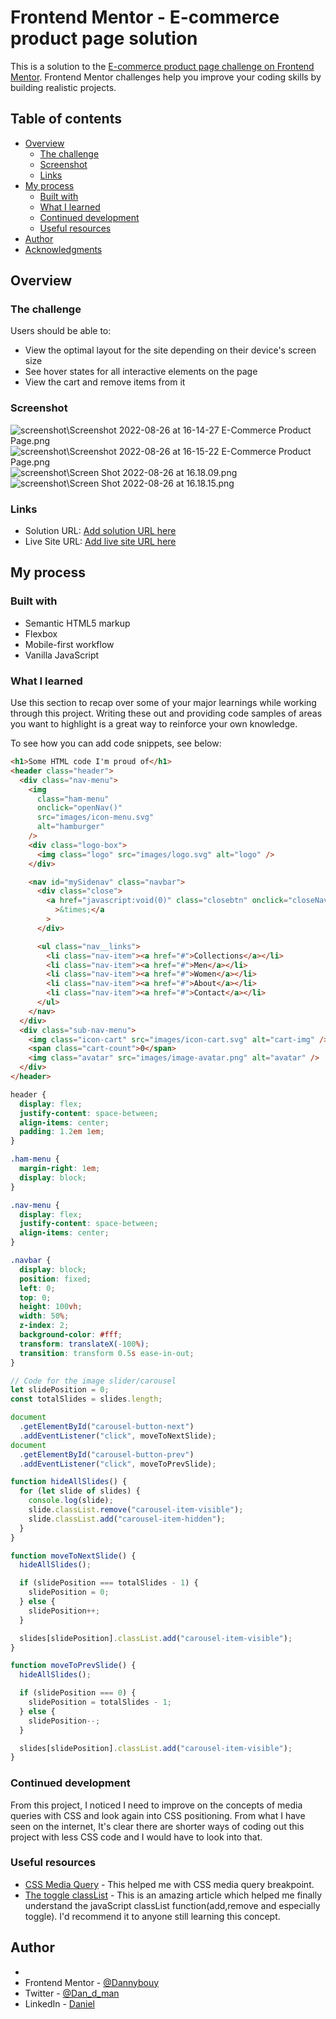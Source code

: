 # Frontend Mentor - E-commerce product page solution

This is a solution to the [E-commerce product page challenge on Frontend Mentor](https://www.frontendmentor.io/challenges/ecommerce-product-page-UPsZ9MJp6). Frontend Mentor challenges help you improve your coding skills by building realistic projects.

## Table of contents

- [Overview](#overview)
  - [The challenge](#the-challenge)
  - [Screenshot](#screenshot)
  - [Links](#links)
- [My process](#my-process)
  - [Built with](#built-with)
  - [What I learned](#what-i-learned)
  - [Continued development](#continued-development)
  - [Useful resources](#useful-resources)
- [Author](#author)
- [Acknowledgments](#acknowledgments)

## Overview

### The challenge

Users should be able to:

- View the optimal layout for the site depending on their device's screen size
- See hover states for all interactive elements on the page
- View the cart and remove items from it

### Screenshot

![screenshot\Screenshot 2022-08-26 at 16-14-27 E-Commerce Product Page.png](./screenshot.jpg)
![screenshot\Screenshot 2022-08-26 at 16-15-22 E-Commerce Product Page.png](./screenshot.jpg)
![screenshot\Screen Shot 2022-08-26 at 16.18.09.png](./screenshot.jpg)
![screenshot\Screen Shot 2022-08-26 at 16.18.15.png](./screenshot.jpg)

### Links

- Solution URL: [Add solution URL here](https://your-solution-url.com)
- Live Site URL: [Add live site URL here](https://your-live-site-url.com)

## My process

### Built with

- Semantic HTML5 markup
- Flexbox
- Mobile-first workflow
- Vanilla JavaScript

### What I learned

Use this section to recap over some of your major learnings while working through this project. Writing these out and providing code samples of areas you want to highlight is a great way to reinforce your own knowledge.

To see how you can add code snippets, see below:

```html
<h1>Some HTML code I'm proud of</h1>
<header class="header">
  <div class="nav-menu">
    <img
      class="ham-menu"
      onclick="openNav()"
      src="images/icon-menu.svg"
      alt="hamburger"
    />
    <div class="logo-box">
      <img class="logo" src="images/logo.svg" alt="logo" />
    </div>

    <nav id="mySidenav" class="navbar">
      <div class="close">
        <a href="javascript:void(0)" class="closebtn" onclick="closeNav()"
          >&times;</a
        >
      </div>

      <ul class="nav__links">
        <li class="nav-item"><a href="#">Collections</a></li>
        <li class="nav-item"><a href="#">Men</a></li>
        <li class="nav-item"><a href="#">Women</a></li>
        <li class="nav-item"><a href="#">About</a></li>
        <li class="nav-item"><a href="#">Contact</a></li>
      </ul>
    </nav>
  </div>
  <div class="sub-nav-menu">
    <img class="icon-cart" src="images/icon-cart.svg" alt="cart-img" />
    <span class="cart-count">0</span>
    <img class="avatar" src="images/image-avatar.png" alt="avatar" />
  </div>
</header>
```

```css
header {
  display: flex;
  justify-content: space-between;
  align-items: center;
  padding: 1.2em 1em;
}

.ham-menu {
  margin-right: 1em;
  display: block;
}

.nav-menu {
  display: flex;
  justify-content: space-between;
  align-items: center;
}

.navbar {
  display: block;
  position: fixed;
  left: 0;
  top: 0;
  height: 100vh;
  width: 50%;
  z-index: 2;
  background-color: #fff;
  transform: translateX(-100%);
  transition: transform 0.5s ease-in-out;
}
```

```js
// Code for the image slider/carousel
let slidePosition = 0;
const totalSlides = slides.length;

document
  .getElementById("carousel-button-next")
  .addEventListener("click", moveToNextSlide);
document
  .getElementById("carousel-button-prev")
  .addEventListener("click", moveToPrevSlide);

function hideAllSlides() {
  for (let slide of slides) {
    console.log(slide);
    slide.classList.remove("carousel-item-visible");
    slide.classList.add("carousel-item-hidden");
  }
}

function moveToNextSlide() {
  hideAllSlides();

  if (slidePosition === totalSlides - 1) {
    slidePosition = 0;
  } else {
    slidePosition++;
  }

  slides[slidePosition].classList.add("carousel-item-visible");
}

function moveToPrevSlide() {
  hideAllSlides();

  if (slidePosition === 0) {
    slidePosition = totalSlides - 1;
  } else {
    slidePosition--;
  }

  slides[slidePosition].classList.add("carousel-item-visible");
}
```

### Continued development

From this project, I noticed I need to improve on the concepts of media queries with CSS and look again into CSS positioning.
From what I have seen on the internet, It's clear there are shorter ways of coding out this project with less CSS code and I would have to look into that.

### Useful resources

- [CSS Media Query](https://discourse.mozilla.org/t/show-media-queries-in-responsive-design-view/50187) - This helped me with CSS media query breakpoint.
- [The toggle classList](https://blog.learnjavascript.online/posts/javascript-has-class/) - This is an amazing article which helped me finally understand the javaScript classList function(add,remove and especially toggle). I'd recommend it to anyone still learning this concept.

## Author

-
- Frontend Mentor - [@Dannybouy](https://www.frontendmentor.io/profile/Dannybouy)
- Twitter - [@Dan_d_man](https://twitter.com/IamDannybouy20)
- LinkedIn - [Daniel](https://www.linkedin.com/in/daniel-okpara/)
